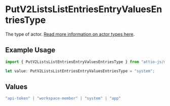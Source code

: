 # PutV2ListsListEntriesEntryValuesEntriesType

The type of actor. [Read more information on actor types here](/docs/actors).

## Example Usage

```typescript
import { PutV2ListsListEntriesEntryValuesEntriesType } from "attio-js/models/operations";

let value: PutV2ListsListEntriesEntryValuesEntriesType = "system";
```

## Values

```typescript
"api-token" | "workspace-member" | "system" | "app"
```